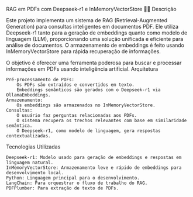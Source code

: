 RAG em PDFs com Deepseek-r1 e InMemoryVectorStore 📄🤖
Descrição

Este projeto implementa um sistema de RAG (Retrieval-Augmented Generation) para consultas inteligentes em documentos PDF. Ele utiliza Deepseek-r1 tanto para a geração de embeddings quanto como modelo de linguagem (LLM), proporcionando uma solução unificada e eficiente para análise de documentos. O armazenamento de embeddings é feito usando InMemoryVectorStore para rápida recuperação de informações.

O objetivo é oferecer uma ferramenta poderosa para buscar e processar informações em PDFs usando inteligência artificial.
Arquitetura

    Pré-processamento de PDFs:
        Os PDFs são extraídos e convertidos em texto.
        Embeddings semânticos são gerados com o Deepseek-r1 via OllamaEmbeddings.
    Armazenamento:
        Os embeddings são armazenados no InMemoryVectorStore.
    Consultas:
        O usuário faz perguntas relacionadas aos PDFs.
        O sistema recupera os trechos relevantes com base em similaridade semântica.
        O Deepseek-r1, como modelo de linguagem, gera respostas contextualizadas.

Tecnologias Utilizadas

    Deepseek-r1: Modelo usado para geração de embeddings e respostas em linguagem natural.
    InMemoryVectorStore: Armazenamento leve e rápido de embeddings para desenvolvimento local.
    Python: Linguagem principal para o desenvolvimento.
    LangChain: Para orquestrar o fluxo de trabalho do RAG.
    PDFPlumber: Para extração de texto de PDFs.